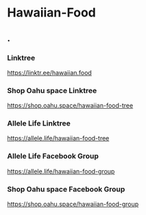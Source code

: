 # Hawaiian-Food
.
-

### Linktree
https://linktr.ee/hawaiian.food

### Shop Oahu space Linktree
https://shop.oahu.space/hawaiian-food-tree

### Allele Life Linktree
https://allele.life/hawaiian-food-tree

### Allele Life Facebook Group
https://allele.life/hawaiian-food-group

### Shop Oahu space Facebook Group
https://shop.oahu.space/hawaiian-food-group

